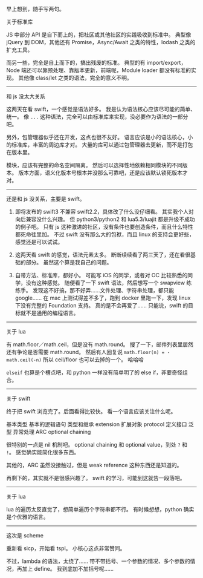 早上想到，随手写两句。

关于标准库

JS 中部分 API 是自下而上的，把社区或其他社区的实践吸收到标准中。
典型像 jQuery 到 DOM，其他还有 Promise，Async/Await 之类的特性，lodash 之类的扩充工具。

而另一些，完全是自上而下的，搞出残废的标准。
典型的有 import/export，Node 端还可以靠预处理、靠版本更新，前端呢，Module loader 都没有标准的实现。
其他像 class/let 之类的语法，完全的意义不明。

---

和 js 没太大关系

这两天在看 swift，一个感觉是语法好多。
我是认为语法核心应该尽可能的简单、统一。
像 `...` 这种语法，完全可以由标准库来实现，没必要作为语法的一部分吧。

另外，包管理器似乎还在开发，这点也很不友好。
语言应该是小的语法核心，小的标准库，丰富的周边库才对。
大量的库可以通过包管理器去更新，而不是打包在版本里。

模块，应该有完整的命名空间隔离。
然后可以选择性地依赖相同模块的不同版本。
版本方面，语义化版本号根本并没那么可靠吧，还是应该默认锁死版本才对。

---

还是和 js 没关系，主要是 swift。

1. 即将发布的 swift3 不兼容 swift2.2，具体改了什么没仔细看。
其实我个人对向后兼容没什么兴趣。
但 python3/python2 和 lua5.3/luajit 都是升级不成功的例子吧。
只有 js 这种激进的社区，没有条件也要创造条件，而且什么特性都死命往里加。
不过 swift 没有那么大的包袱，而且 linux 的支持会更好些，感觉还是可以试试。

2. 这两天看 swift 的感觉，语法元素太多。
断断续续看了两三天了，还在看很基础的部分。
虽然这个算是我自己的问题。

3. 自带方法、标准库，都好小。
可能写 iOS 的同学，或者对 OC 比较熟悉的同学，没有这种感觉。
随便看了一下 swift 语法，然后想写一个 swapview 练练手。
发现这不好搞，那不好弄……文件处理、字符串处理，都只能 google……
在 mac 上测试得差不多了，跑到 docker 里跑一下，发现 linux 下没有完整的 Foundation 支持。
真的是不会再爱了……
只能说，swift 的目标就不是通用的编程语言。

---

关于 lua

有 math.floor／math.ceil，但是没有 math.round。
搜了一下，邮件列表里居然还有争论是否需要 math.round。
然后有人回复说 `math.floor(n) = -math.ceil(-n)` 所以 ceil/floor 也可以去掉的一个。
哈哈哈

`elseif` 也算是个槽点吧，和 python 一样没有简单明了的 else if，非要奇怪组合。

---

关于 swift

终于把 swift 浏览完了。后面看得比较快。
看一个语言应该关注什么呢。

基本类型
基本的逻辑语句
类型和继承
extension 扩展对象
protocol 定义接口
泛型
异常处理
ARC
optional chaining

很特别的一点是 nil 机制吧。
optional chaining 和 optional value，到处 `?` 和 `!`。
感觉确实能简化很多东西。

其他的，ARC 虽然没接触过，但是 weak reference 这种东西还是知道的。

再剩下的，其实就不是很感兴趣了。
swift 的学习，可能到这就告一段落吧。

---

关于 lua

lua 的遍历太反直觉了，想简单遍历个字符串都不行。
有时候想想，python 确实是个优雅的语言。

---

这次是 scheme

重新看 sicp，开始看 tspl。
小核心这点非常赞同。

不过，lambda 的语法，太绕了……
带不带括号、一个参数的情况、多个参数的情况，再加上 define。
我到底加不加括号呢……
